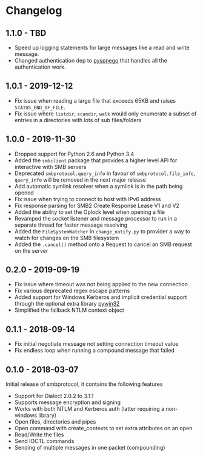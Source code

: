 # Changelog

## 1.1.0 - TBD

* Speed up logging statements for large messages like a read and write message.
* Changed authentication dep to [pyspnego](https://github.com/jborean93/pyspnego) that handles all the authentication work.


## 1.0.1 - 2019-12-12

* Fix issue when reading a large file that exceeds 65KB and raises `STATUS_END_OF_FILE`.
* Fix issue where `listdir`, `scandir`, `walk` would only enumerate a subset of entries in a directories with lots of sub files/folders


## 1.0.0 - 2019-11-30

* Dropped support for Python 2.6 and Python 3.4
* Added the `smbclient` package that provides a higher level API for interactive with SMB servers
* Deprecated `smbprotocol.query_info` in favour of `smbprotocol.file_info`, `query_info` will be removed in the next major release
* Add automatic symlink resolver when a symlink is in the path being opened
* Fix issue when trying to connect to host with IPv6 address
* Fix response parsing for SMB2 Create Response Lease V1 and V2
* Added the ability to set the Oplock level when opening a file
* Revamped the socket listener and message processor to run in a separate thread for faster message resolving
* Added the `FileSystemWatcher` in `change_notify.py` to provider a way to watch for changes on the SMB filesystem
* Added the `.cancel()` method onto a Request to cancel an SMB request on the server


## 0.2.0 - 2019-09-19

* Fix issue where timeout was not being applied to the new connection
* Fix various deprecated regex escape patterns
* Added support for Windows Kerberos and implicit credential support through the optional extra library [pywin32](https://github.com/mhammond/pywin32)
* Simplified the fallback NTLM context object


## 0.1.1 - 2018-09-14

* Fix initial negotiate message not setting connection timeout value
* Fix endless loop when running a compound message that failed


## 0.1.0 - 2018-03-07

Initial release of smbprotocol, it contains the following features

* Support for Dialect 2.0.2 to 3.1.1
* Supports message encryption and signing
* Works with both NTLM and Kerberos auth (latter requiring a non-windows
  library)
* Open files, directories and pipes
* Open command with create_contexts to set extra attributes on an open
* Read/Write the files
* Send IOCTL commands
* Sending of multiple messages in one packet (compounding)
